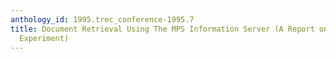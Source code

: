 ```yaml
---
anthology_id: 1995.trec_conference-1995.7
title: Document Retrieval Using The MPS Information Server (A Report on the TREC-4
  Experiment)
---
```


